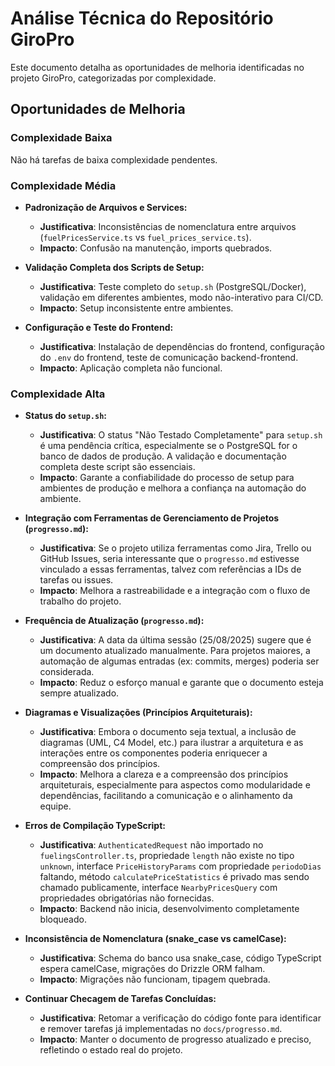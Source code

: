 # Análise Técnica do Repositório GiroPro

Este documento detalha as oportunidades de melhoria identificadas no projeto GiroPro, categorizadas por complexidade.

## Oportunidades de Melhoria

### Complexidade Baixa

Não há tarefas de baixa complexidade pendentes.

### Complexidade Média

*   **Padronização de Arquivos e Services:**
    *   **Justificativa**: Inconsistências de nomenclatura entre arquivos (`fuelPricesService.ts` vs `fuel_prices_service.ts`).
    *   **Impacto**: Confusão na manutenção, imports quebrados.

*   **Validação Completa dos Scripts de Setup:**
    *   **Justificativa**: Teste completo do `setup.sh` (PostgreSQL/Docker), validação em diferentes ambientes, modo não-interativo para CI/CD.
    *   **Impacto**: Setup inconsistente entre ambientes.

*   **Configuração e Teste do Frontend:**
    *   **Justificativa**: Instalação de dependências do frontend, configuração do `.env` do frontend, teste de comunicação backend-frontend.
    *   **Impacto**: Aplicação completa não funcional.

### Complexidade Alta

*   **Status do `setup.sh`:**
    *   **Justificativa**: O status "Não Testado Completamente" para `setup.sh` é uma pendência crítica, especialmente se o PostgreSQL for o banco de dados de produção. A validação e documentação completa deste script são essenciais.
    *   **Impacto**: Garante a confiabilidade do processo de setup para ambientes de produção e melhora a confiança na automação do ambiente.

*   **Integração com Ferramentas de Gerenciamento de Projetos (`progresso.md`):**
    *   **Justificativa**: Se o projeto utiliza ferramentas como Jira, Trello ou GitHub Issues, seria interessante que o `progresso.md` estivesse vinculado a essas ferramentas, talvez com referências a IDs de tarefas ou issues.
    *   **Impacto**: Melhora a rastreabilidade e a integração com o fluxo de trabalho do projeto.

*   **Frequência de Atualização (`progresso.md`):**
    *   **Justificativa**: A data da última sessão (25/08/2025) sugere que é um documento atualizado manualmente. Para projetos maiores, a automação de algumas entradas (ex: commits, merges) poderia ser considerada.
    *   **Impacto**: Reduz o esforço manual e garante que o documento esteja sempre atualizado.

*   **Diagramas e Visualizações (Princípios Arquiteturais):**
    *   **Justificativa**: Embora o documento seja textual, a inclusão de diagramas (UML, C4 Model, etc.) para ilustrar a arquitetura e as interações entre os componentes poderia enriquecer a compreensão dos princípios.
    *   **Impacto**: Melhora a clareza e a compreensão dos princípios arquiteturais, especialmente para aspectos como modularidade e dependências, facilitando a comunicação e o alinhamento da equipe.

*   **Erros de Compilação TypeScript:**
    *   **Justificativa**: `AuthenticatedRequest` não importado no `fuelingsController.ts`, propriedade `length` não existe no tipo `unknown`, interface `PriceHistoryParams` com propriedade `periodoDias` faltando, método `calculatePriceStatistics` é privado mas sendo chamado publicamente, interface `NearbyPricesQuery` com propriedades obrigatórias não fornecidas.
    *   **Impacto**: Backend não inicia, desenvolvimento completamente bloqueado.

*   **Inconsistência de Nomenclatura (snake_case vs camelCase):**
    *   **Justificativa**: Schema do banco usa snake_case, código TypeScript espera camelCase, migrações do Drizzle ORM falham.
    *   **Impacto**: Migrações não funcionam, tipagem quebrada.

*   **Continuar Checagem de Tarefas Concluídas:**
    *   **Justificativa**: Retomar a verificação do código fonte para identificar e remover tarefas já implementadas no `docs/progresso.md`.
    *   **Impacto**: Manter o documento de progresso atualizado e preciso, refletindo o estado real do projeto.
